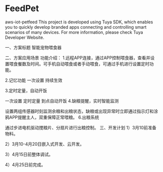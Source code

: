 # FeedPet
aws-iot-petfeed
This project is developed using Tuya SDK, which enables you to quickly develop branded apps connecting and controlling smart scenarios of many devices. For more information, please check Tuya Developer Website.

一、方案标题
智能宠物喂食器

二、方案应用场景
功能介绍：
1.远程APP连接，通过APP控制喂食器，查看并设置喂食餐数及时间。可手机自动喂食或者手动喂食，可通过手机进行设置定时功能。

2.记忆功能 一次设置 持续生效

3.定时定量，自动开饭

一次设置 定时定量 到点自动开饭
4.缺粮提醒，实时智能监测

设置两组传感器时刻监测余粮和出粮状态，缺粮或出现异常时立即通过指示灯和涂鸦APP提醒主人，双重保障正常喂粮。
6.出粮系统

通过步进电机驱动搅粮片、分扇片进行出粮控制。
三、开发计划
1）3月10前准备物料。

2）3月10-4月20日嵌入式开发、云开发。

3）4月15日前整体调试。

4）4月25日前完成。

